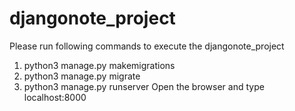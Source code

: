 # djangonote_project

Please run following commands to execute the djangonote_project
1. python3 manage.py makemigrations
2. python3 manage.py migrate
3. python3 manage.py runserver
Open the browser and type localhost:8000